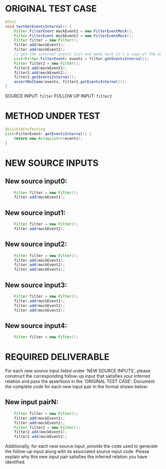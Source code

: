 # ORIGINAL TEST CASE
```java
@Test
void testGetEventsInternal() {
    Filter.FilterEvent mockEvent1 = new FilterEventMock();
    Filter.FilterEvent mockEvent2 = new FilterEventMock();
    Filter filter = new Filter();
    filter.add(mockEvent1);
    filter.add(mockEvent2);
    // get the internal events list and make sure it's a copy of the original list
    List<Filter.FilterEvent> events = filter.getEventsInternal();
    Filter filter2 = new Filter();
    filter2.add(mockEvent1);
    filter2.add(mockEvent2);
    filter2.getEventsInternal();
    assertNotSame(events, filter2.getEventsInternal());
}

```
SOURCE INPUT: `filter`
FOLLOW UP INPUT: `filter2`


# METHOD UNDER TEST
```java
@VisibleForTesting
List<FilterEvent> getEventsInternal() {
    return new ArrayList<>(events);
}

```


# NEW SOURCE INPUTS
## New source input0:
```java
    Filter filter = new Filter();
    filter.add(mockEvent1);
```

## New source input1:
```java
    Filter filter = new Filter();
    filter.add(mockEvent2);
```

## New source input2:
```java
    Filter filter = new Filter();
    filter.add(mockEvent1);
    filter.add(mockEvent2);
    filter.add(mockEvent1);
```

## New source input3:
```java
    Filter filter = new Filter();
    filter.add(mockEvent1);
    filter.add(mockEvent2);
    filter.add(mockEvent2);
```

## New source input4:
```java
    Filter filter = new Filter();
```



# REQUIRED DELIVERABLE
For each new source input listed under 'NEW SOURCE INPUTS', please construct the corresponding follow-up input that satisfies your inferred relation and pass the assertions in the 'ORIGINAL TEST CASE'. Document the complete code for each new input pair in the format shown below:
## New input pairN:
```java
    Filter filter = new Filter();
    filter.add(mockEvent1);
    filter.add(mockEvent2);
    Filter filter2 = new Filter();
    filter2.add(mockEvent1);
    filter2.add(mockEvent2);
```

Additionally, for each new source input, provide the code used to generate the follow-up input along with its associated source input code. Please explain why this new input pair satisfies the inferred relation you have identified.
